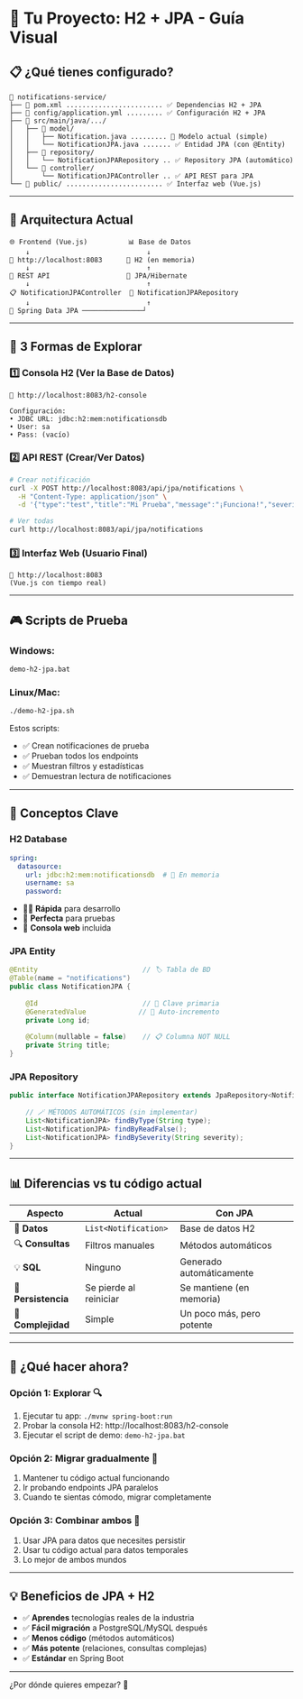 # 🎯 Tu Proyecto: H2 + JPA - Guía Visual

## 📋 **¿Qué tienes configurado?**

```
📁 notifications-service/
├── 📄 pom.xml ........................ ✅ Dependencias H2 + JPA
├── 📄 config/application.yml ......... ✅ Configuración H2 + JPA
├── 📁 src/main/java/.../
│   ├── 📄 model/
│   │   ├── Notification.java ......... 🔷 Modelo actual (simple)
│   │   └── NotificationJPA.java ....... ✅ Entidad JPA (con @Entity)
│   ├── 📄 repository/
│   │   └── NotificationJPARepository .. ✅ Repository JPA (automático)
│   └── 📄 controller/
│       └── NotificationJPAController .. ✅ API REST para JPA
└── 📁 public/ ........................ ✅ Interfaz web (Vue.js)
```

---

## 🔄 **Arquitectura Actual**

```
🌐 Frontend (Vue.js)          📊 Base de Datos
    ↓                             ↓
📱 http://localhost:8083      💾 H2 (en memoria)
    ↓                             ↑
🔗 REST API                   🔄 JPA/Hibernate
    ↓                             ↑
📋 NotificationJPAController  📁 NotificationJPARepository
    ↓                             ↑
💾 Spring Data JPA ───────────────┘
```

---

## 🚀 **3 Formas de Explorar**

### **1️⃣ Consola H2 (Ver la Base de Datos)**
```
🔗 http://localhost:8083/h2-console

Configuración:
• JDBC URL: jdbc:h2:mem:notificationsdb
• User: sa
• Pass: (vacío)
```

### **2️⃣ API REST (Crear/Ver Datos)**
```bash
# Crear notificación
curl -X POST http://localhost:8083/api/jpa/notifications \
  -H "Content-Type: application/json" \
  -d '{"type":"test","title":"Mi Prueba","message":"¡Funciona!","severity":"INFO"}'

# Ver todas
curl http://localhost:8083/api/jpa/notifications
```

### **3️⃣ Interfaz Web (Usuario Final)**
```
🔗 http://localhost:8083
(Vue.js con tiempo real)
```

---

## 🎮 **Scripts de Prueba**

### **Windows:**
```cmd
demo-h2-jpa.bat
```

### **Linux/Mac:**
```bash
./demo-h2-jpa.sh
```

Estos scripts:
- ✅ Crean notificaciones de prueba
- ✅ Prueban todos los endpoints
- ✅ Muestran filtros y estadísticas
- ✅ Demuestran lectura de notificaciones

---

## 🧩 **Conceptos Clave**

### **H2 Database**
```yaml
spring:
  datasource:
    url: jdbc:h2:mem:notificationsdb  # 💾 En memoria
    username: sa
    password: 
```
- 🏃‍♂️ **Rápida** para desarrollo
- 🧪 **Perfecta** para pruebas
- 👀 **Consola web** incluida

### **JPA Entity**
```java
@Entity                          // 🏷️ Tabla de BD
@Table(name = "notifications")
public class NotificationJPA {
    
    @Id                          // 🔑 Clave primaria
    @GeneratedValue             // 🔄 Auto-incremento
    private Long id;
    
    @Column(nullable = false)    // 📋 Columna NOT NULL
    private String title;
}
```

### **JPA Repository**
```java
public interface NotificationJPARepository extends JpaRepository<NotificationJPA, Long> {
    
    // 🪄 MÉTODOS AUTOMÁTICOS (sin implementar)
    List<NotificationJPA> findByType(String type);
    List<NotificationJPA> findByReadFalse();
    List<NotificationJPA> findBySeverity(String severity);
}
```

---

## 📊 **Diferencias vs tu código actual**

| **Aspecto** | **Actual** | **Con JPA** |
|-------------|------------|-------------|
| 💾 **Datos** | `List<Notification>` | Base de datos H2 |
| 🔍 **Consultas** | Filtros manuales | Métodos automáticos |
| 💡 **SQL** | Ninguno | Generado automáticamente |
| 🔄 **Persistencia** | Se pierde al reiniciar | Se mantiene (en memoria) |
| 🧩 **Complejidad** | Simple | Un poco más, pero potente |

---

## 🎯 **¿Qué hacer ahora?**

### **Opción 1: Explorar** 🔍
1. Ejecutar tu app: `./mvnw spring-boot:run`
2. Probar la consola H2: http://localhost:8083/h2-console
3. Ejecutar el script de demo: `demo-h2-jpa.bat`

### **Opción 2: Migrar gradualmente** 🔄
1. Mantener tu código actual funcionando
2. Ir probando endpoints JPA paralelos
3. Cuando te sientas cómodo, migrar completamente

### **Opción 3: Combinar ambos** 🤝
1. Usar JPA para datos que necesites persistir
2. Usar tu código actual para datos temporales
3. Lo mejor de ambos mundos

---

## 💡 **Beneficios de JPA + H2**

- ✅ **Aprendes** tecnologías reales de la industria
- ✅ **Fácil migración** a PostgreSQL/MySQL después
- ✅ **Menos código** (métodos automáticos)
- ✅ **Más potente** (relaciones, consultas complejas)
- ✅ **Estándar** en Spring Boot

---

¿Por dónde quieres empezar? 🚀
